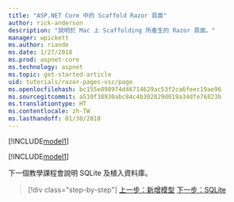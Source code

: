 ```yaml
---
title: "ASP.NET Core 中的 Scaffold Razor 頁面"
author: rick-anderson
description: "說明於 Mac 上 Scaffolding 所產生的 Razor 頁面。"
manager: wpickett
ms.author: riande
ms.date: 1/27/2018
ms.prod: aspnet-core
ms.technology: aspnet
ms.topic: get-started-article
uid: tutorials/razor-pages-vsc/page
ms.openlocfilehash: bc155e898974d46714629ac53f2ca6feec19ae96
ms.sourcegitcommit: a510f38930abc84c4b302029d019a34dfe76823b
ms.translationtype: HT
ms.contentlocale: zh-TW
ms.lasthandoff: 01/30/2018
---
```

[!INCLUDE[model1](../../includes/RP/page1.md)]

[!INCLUDE[model1](../../includes/RP/page2.md)]

下一個教學課程會說明 SQLite 及植入資料庫。

>[!div class="step-by-step"]
[上一步：新增模型](xref:tutorials/razor-pages-vsc/model)
[下一步：SQLite](xref:tutorials/razor-pages-vsc/sql)
